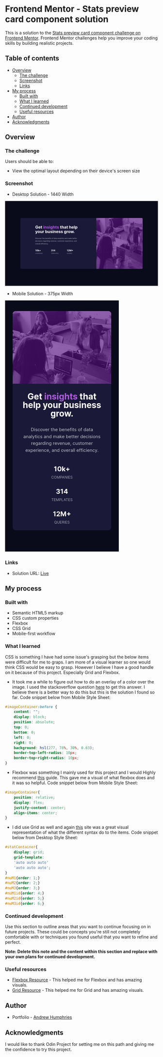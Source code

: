 # Frontend Mentor - Stats preview card component solution

This is a solution to the [Stats preview card component challenge on Frontend Mentor](https://www.frontendmentor.io/challenges/stats-preview-card-component-8JqbgoU62). Frontend Mentor challenges help you improve your coding skills by building realistic projects. 

## Table of contents

- [Overview](#overview)
  - [The challenge](#the-challenge)
  - [Screenshot](#screenshot)
  - [Links](#links)
- [My process](#my-process)
  - [Built with](#built-with)
  - [What I learned](#what-i-learned)
  - [Continued development](#continued-development)
  - [Useful resources](#useful-resources)
- [Author](#author)
- [Acknowledgments](#acknowledgments)


## Overview

### The challenge

Users should be able to:

- View the optimal layout depending on their device's screen size

### Screenshot

- Desktop Solution - 1440 Width

![Screenshot](./mymimicdesgin/Desktop1440x800.png)

- Mobile Solution - 375px Width

![Screenshot](./mymimicdesgin/Mobile375px.png)


### Links

- Solution URL: [Live](https://jehutymsms.github.io/Stat-Card-Page-Project/)

## My process

### Built with

- Semantic HTML5 markup
- CSS custom properties
- Flexbox
- CSS Grid
- Mobile-first workflow

### What I learned

CSS is something I have had some issue's grasping but the below items were difficult for me to graps. I am more of a visual learner so one would think CSS would be easy to grasp. However I believe I have a good handle on it because of this project. Especially Grid and Flexbox.

 - It took me a while to figure out how to do an overlay of a color over the image. I used the stackoverflow question [here](https://stackoverflow.com/questions/9182978/semi-transparent-color-layer-over-background-image) to get this answer. I believe there is a better way to do this but this is the solution I found so far. Code snippet below from Mobile Style Sheet:


```css
#imageContainer:before {
	content: "";
	display: block;
	position: absolute;
	top: 0;
	bottom: 0;
	left: 0;
	right: 0;
	background: hsl(277, 78%, 30%, 0.63);
	border-top-left-radius: 10px;
	border-top-right-radius: 10px;
}
```

- Flexbox was something I mainly used for this project and I would Highly recommend [this](https://css-tricks.com/snippets/css/a-guide-to-flexbox/#background) guide. This gave me a visual of what flexbox does and it was so helpful. Code snippet below from Mobile Style Sheet:

```css
#imageContainer{
	position: relative;
	display: flex;
	justify-content: center;
	align-items: center;
}
```
- I did use Grid as well and again [this](https://css-tricks.com/snippets/css/complete-guide-grid/) site was a great visual representation of what the different syntax do to the items. Code snippet below from Desktop Style Sheet:

```css
#statContainer{
	display: grid;
	grid-template:
    'auto auto auto'
    'auto auto auto';
}
#nuM1{order: 1;}
#nuM2{order: 2;}
#nuM3{order: 3;}
#nuM1id{order: 4;}
#nuM2id{order: 5;}
#nuM3id{order: 6;}
```


### Continued development

Use this section to outline areas that you want to continue focusing on in future projects. These could be concepts you're still not completely comfortable with or techniques you found useful that you want to refine and perfect.

**Note: Delete this note and the content within this section and replace with your own plans for continued development.**

### Useful resources

- [Flexbox Resource](https://css-tricks.com/snippets/css/a-guide-to-flexbox/#background) - This helped me for Flexbox and has amazing visuals.
- [Grid Resource](https://css-tricks.com/snippets/css/complete-guide-grid/) - This helped me for Grid and has amazing visuals.

## Author

- Portfolio - [Andrew Humphries](https://jehutymsms.github.io/)


## Acknowledgments

I would like to thank Odin Project for setting me on this path and giving me the confidence to try this project. 
